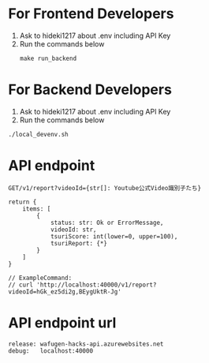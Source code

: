 
# For Frontend Developers

1. Ask to hideki1217 about .env including API Key
2. Run the commands below
    ```
    make run_backend
    ```

# For Backend Developers

1. Ask to hideki1217 about .env including API Key
2. Run the commands below
  ```
  ./local_devenv.sh
  ```

# API endpoint

```
GET/v1/report?videoId={str[]: Youtube公式Video識別子たち}

return {
    items: [
        {
            status: str: Ok or ErrorMessage,
            videoId: str, 
            tsuriScore: int(lower=0, upper=100), 
            tsuriReport: {*}
        }
    ]
}

// ExampleCommand: 
// curl 'http://localhost:40000/v1/report?videoId=hGk_ez5di2g,BEygUktR-Jg'
```

# API endpoint url
```
release: wafugen-hacks-api.azurewebsites.net
debug:   localhost:40000
```

